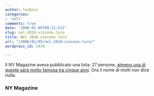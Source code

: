 ```yaml
---
author: leibniz
categories:
- 'null'
comments: true
date: '2006-01-05T09:21:51Z'
slug: nel-2010-vincono-loro
title: Nel 2010 vincono loro
url: "/2006/01/05/nel-2010-vincono-loro/"
wordpress_id: 1970

---
```

Il NY Magazine aveva pubblicato una lista: 27 persone, [almeno una di queste sarà molto famosa tra cinque anni](https://www.newyorkmetro.com/nymetro/news/reasonstoloveny/15365/). Ora il nome di molti non dice nulla.


### NY Magazine

